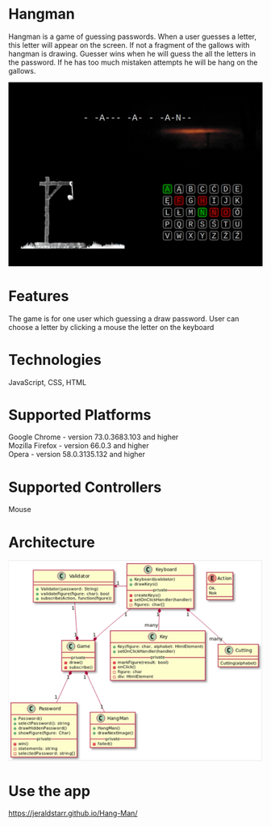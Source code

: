 # Hangman
Hangman is a game of guessing passwords. When a user guesses a letter, this letter will appear on the screen. If not a fragment of the gallows with hangman is drawing. Guesser wins when he will guess the all the letters in the password. If he has too much mistaken attempts he will be hang on the gallows.

![Application's logo](doc/docImg/hangman.png)

# Features
The game is for one user which guessing a draw password. User can choose a letter by clicking a mouse the letter on the keyboard

# Technologies
JavaScript, CSS, HTML

# Supported Platforms
Google Chrome - version 73.0.3683.103 and higher  
Mozilla Firefox - version 66.0.3 and higher  
Opera - version 58.0.3135.132 and higher  

# Supported Controllers
Mouse

# Architecture
![Application's logo](doc/docImg/class_diagram.png)

# Use the app
https://jeraldstarr.github.io/Hang-Man/


